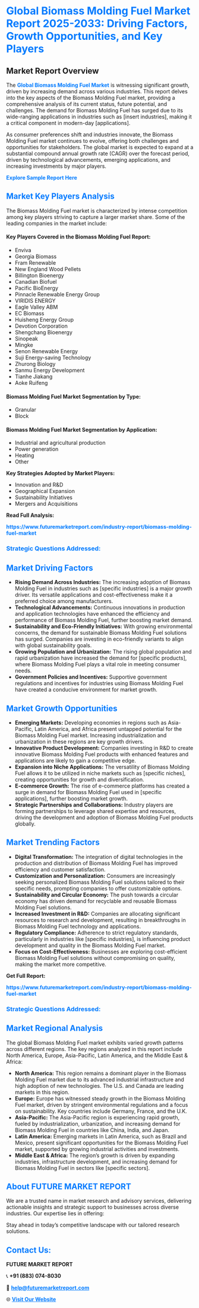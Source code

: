 <h1 style="color: #007BFF;">Global Biomass Molding Fuel Market Report 2025-2033: Driving Factors, Growth Opportunities, and Key Players</h1>

<section id="overview">
<h2>Market Report Overview</h2>
<p>The <a href="https://www.futuremarketreport.com/industry-report/biomass-molding-fuel-market" style="color: #007BFF; text-decoration: none;"><strong>Global Biomass Molding Fuel Market</strong></a> is witnessing significant growth, driven by increasing demand across various industries. This report delves into the key aspects of the Biomass Molding Fuel market, providing a comprehensive analysis of its current status, future potential, and challenges. The demand for Biomass Molding Fuel has surged due to its wide-ranging applications in industries such as [insert industries], making it a critical component in modern-day [applications].</p>
<p>As consumer preferences shift and industries innovate, the Biomass Molding Fuel market continues to evolve, offering both challenges and opportunities for stakeholders. The global market is expected to expand at a substantial compound annual growth rate (CAGR) over the forecast period, driven by technological advancements, emerging applications, and increasing investments by major players.</p>
</section>

<section id="overview">
<p><a href="https://www.futuremarketreport.com/request-sample/reportId=86246" style="color: #007BFF; text-decoration: none;"><strong>Explore Sample Report Here</strong></a></p>
</section>

<section id="key-players">
<h2 style="color: #007BFF;">Market Key Players Analysis</h2>
<p>The Biomass Molding Fuel market is characterized by intense competition among key players striving to capture a larger market share. Some of the leading companies in the market include:</p>
<h4>Key Players Covered in the Biomass Molding Fuel Report:</h4>
<ul><li>Enviva</li><li>Georgia Biomass</li><li>Fram Renewable</li><li>New England Wood Pellets</li><li>Billington Bioenergy</li><li>Canadian Biofuel</li><li>Pacific BioEnergy</li><li>Pinnacle Renewable Energy Group</li><li>VIRIDIS ENERGY</li><li>Eagle Valley ABM</li><li>EC Biomass</li><li>Huisheng Energy Group</li><li>Devotion Corporation</li><li>Shengchang Bioenergy</li><li>Sinopeak</li><li>Mingke</li><li>Senon Renewable Energy</li><li>Suji Energy-saving Technology</li><li>Zhurong Biology</li><li>Sanmu Energy Development</li><li>Tianhe Jiakang</li><li>Aoke Ruifeng</li></ul>
<h4>Biomass Molding Fuel Market Segmentation by Type:</h4>
<ul><li>Granular</li><li>Block</li></ul>

<h4>Biomass Molding Fuel Market Segmentation by Application:</h4>
<ul><li>Industrial and agricultural production</li><li>Power generation</li><li>Heating</li><li>Other</li></ul>
<p><strong>Key Strategies Adopted by Market Players:</strong></p>
<ul>
<li>Innovation and R&D</li>
<li>Geographical Expansion</li>
<li>Sustainability Initiatives</li>
<li>Mergers and Acquisitions</li>
</ul>
</section>

<section>
<p><strong>Read Full Analysis: </strong></p><a href="https://www.futuremarketreport.com/industry-report/biomass-molding-fuel-market" style="color: #007BFF; text-decoration: none;"><strong>https://www.futuremarketreport.com/industry-report/biomass-molding-fuel-market</strong></a>
<h3 style="color: #007BFF;">Strategic Questions Addressed:</h3>
</section>

<section id="driving-factors">
<h2 style="color: #007BFF;">Market Driving Factors</h2>
<ul>
<li><strong>Rising Demand Across Industries:</strong> The increasing adoption of Biomass Molding Fuel in industries such as [specific industries] is a major growth driver. Its versatile applications and cost-effectiveness make it a preferred choice among manufacturers.</li>
<li><strong>Technological Advancements:</strong> Continuous innovations in production and application technologies have enhanced the efficiency and performance of Biomass Molding Fuel, further boosting market demand.</li>
<li><strong>Sustainability and Eco-Friendly Initiatives:</strong> With growing environmental concerns, the demand for sustainable Biomass Molding Fuel solutions has surged. Companies are investing in eco-friendly variants to align with global sustainability goals.</li>
<li><strong>Growing Population and Urbanization:</strong> The rising global population and rapid urbanization have increased the demand for [specific products], where Biomass Molding Fuel plays a vital role in meeting consumer needs.</li>
<li><strong>Government Policies and Incentives:</strong> Supportive government regulations and incentives for industries using Biomass Molding Fuel have created a conducive environment for market growth.</li>
</ul>
</section>

<section id="growth-opportunities">
<h2 style="color: #007BFF;">Market Growth Opportunities</h2>
<ul>
<li><strong>Emerging Markets:</strong> Developing economies in regions such as Asia-Pacific, Latin America, and Africa present untapped potential for the Biomass Molding Fuel market. Increasing industrialization and urbanization in these regions are key growth drivers.</li>
<li><strong>Innovative Product Development:</strong> Companies investing in R&D to create innovative Biomass Molding Fuel products with enhanced features and applications are likely to gain a competitive edge.</li>
<li><strong>Expansion into Niche Applications:</strong> The versatility of Biomass Molding Fuel allows it to be utilized in niche markets such as [specific niches], creating opportunities for growth and diversification.</li>
<li><strong>E-commerce Growth:</strong> The rise of e-commerce platforms has created a surge in demand for Biomass Molding Fuel used in [specific applications], further boosting market growth.</li>
<li><strong>Strategic Partnerships and Collaborations:</strong> Industry players are forming partnerships to leverage shared expertise and resources, driving the development and adoption of Biomass Molding Fuel products globally.</li>
</ul>
</section>

<section id="trending-factors">
<h2 style="color: #007BFF;">Market Trending Factors</h2>
<ul>
<li><strong>Digital Transformation:</strong> The integration of digital technologies in the production and distribution of Biomass Molding Fuel has improved efficiency and customer satisfaction.</li>
<li><strong>Customization and Personalization:</strong> Consumers are increasingly seeking personalized Biomass Molding Fuel solutions tailored to their specific needs, prompting companies to offer customizable options.</li>
<li><strong>Sustainability and Circular Economy:</strong> The push towards a circular economy has driven demand for recyclable and reusable Biomass Molding Fuel solutions.</li>
<li><strong>Increased Investment in R&D:</strong> Companies are allocating significant resources to research and development, resulting in breakthroughs in Biomass Molding Fuel technology and applications.</li>
<li><strong>Regulatory Compliance:</strong> Adherence to strict regulatory standards, particularly in industries like [specific industries], is influencing product development and quality in the Biomass Molding Fuel market.</li>
<li><strong>Focus on Cost-Effectiveness:</strong> Businesses are exploring cost-efficient Biomass Molding Fuel solutions without compromising on quality, making the market more competitive.</li>
</ul>
</section>

<section>
<p><strong>Get Full Report: </strong></p><a href="https://www.futuremarketreport.com/industry-report/biomass-molding-fuel-market" style="color: #007BFF; text-decoration: none;"><strong>https://www.futuremarketreport.com/industry-report/biomass-molding-fuel-market</strong></a>
<h3 style="color: #007BFF;">Strategic Questions Addressed:</h3>
</section>


<section id="regional-analysis">
<h2 style="color: #007BFF;">Market Regional Analysis</h2>
<p>The global Biomass Molding Fuel market exhibits varied growth patterns across different regions. The key regions analyzed in this report include North America, Europe, Asia-Pacific, Latin America, and the Middle East & Africa:</p>
<ul>
<li><strong>North America:</strong> This region remains a dominant player in the Biomass Molding Fuel market due to its advanced industrial infrastructure and high adoption of new technologies. The U.S. and Canada are leading markets in this region.</li>
<li><strong>Europe:</strong> Europe has witnessed steady growth in the Biomass Molding Fuel market, driven by stringent environmental regulations and a focus on sustainability. Key countries include Germany, France, and the U.K.</li>
<li><strong>Asia-Pacific:</strong> The Asia-Pacific region is experiencing rapid growth, fueled by industrialization, urbanization, and increasing demand for Biomass Molding Fuel in countries like China, India, and Japan.</li>
<li><strong>Latin America:</strong> Emerging markets in Latin America, such as Brazil and Mexico, present significant opportunities for the Biomass Molding Fuel market, supported by growing industrial activities and investments.</li>
<li><strong>Middle East & Africa:</strong> The region’s growth is driven by expanding industries, infrastructure development, and increasing demand for Biomass Molding Fuel in sectors like [specific sectors].</li>
</ul>
</section>

<footer>
<h2 style="color: #007BFF;">About FUTURE MARKET REPORT</h2>
<p>We are a trusted name in market research and advisory services, delivering actionable insights and strategic support to businesses across diverse industries. Our expertise lies in offering:</p>

<p>Stay ahead in today’s competitive landscape with our tailored research solutions.</p>

<h2 style="color: #007BFF;">Contact Us:</h2>
<p><strong>FUTURE MARKET REPORT</strong></p>
<p>📞 <strong>+91 (883) 074-8030</strong></p>
<p>📧 <strong><a href="mailto:help@futuremarketreport.com" style="color: #007BFF;">help@futuremarketreport.com</a></strong></p>
<p>🌐 <strong><a href="https://www.futuremarketreport.com/" style="color: #007BFF;">Visit Our Website</a></strong></p>
</footer>